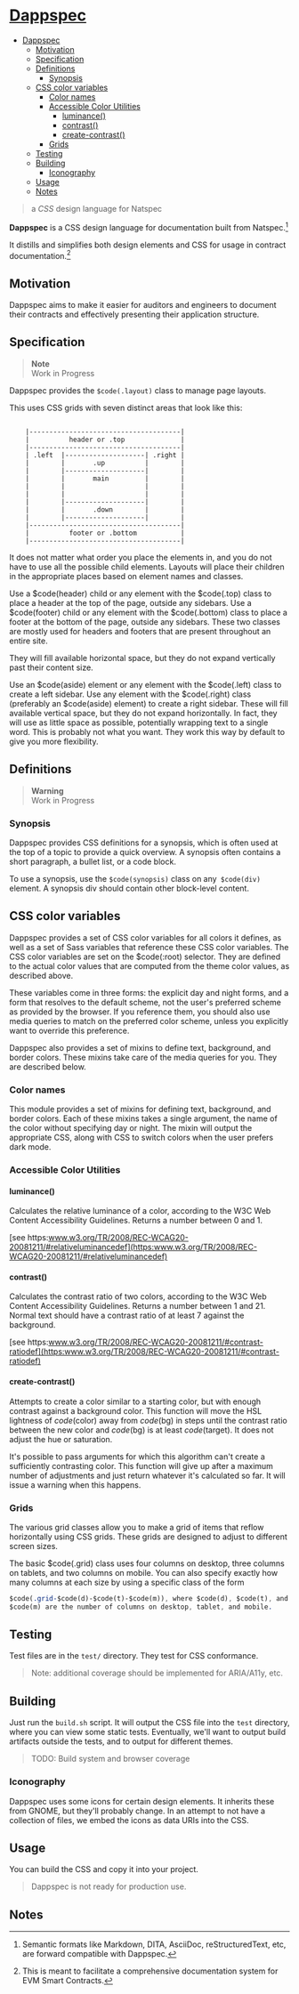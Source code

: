 # [Dappspec](#)

- [Dappspec](#dappspec)
  - [Motivation](#motivation)
  - [Specification](#specification)
  - [Definitions](#definitions)
    - [Synopsis](#synopsis)
  - [CSS color variables](#css-color-variables)
    - [Color names](#color-names)
    - [Accessible Color Utilities](#accessible-color-utilities)
      - [luminance()](#luminance--)
      - [contrast()](#contrast--)
      - [create-contrast()](#create-contrast--)
    - [Grids](#grids)
  - [Testing](#testing)
  - [Building](#building)
    - [Iconography](#iconography)
  - [Usage](#usage)
  - [Notes](#notes)

> a _CSS_ design language for Natspec

**Dappspec** is a CSS design language for documentation built from Natspec.[^1]

It distills and simplifies both design elements and CSS for usage in contract documentation.[^2]


## Motivation

Dappspec aims to make it easier for auditors and engineers to document their contracts and effectively presenting their application structure.


## Specification

> **Note**  
> Work in Progress


Dappspec provides the `$code(.layout)` class to manage page layouts.

This uses CSS grids with seven distinct areas that look like this:

<code>
    |--------------------------------------|
    |          header or .top              |
    |--------------------------------------|
    | .left  |--------------------| .right |
    |        |       .up          |        |
    |        |--------------------|        |
    |        |       main         |        |
    |        |                    |        |
    |        |                    |        |
    |        |--------------------|        |
    |        |       .down        |        |
    |        |--------------------|        |
    |--------------------------------------|
    |          footer or .bottom           |
    |--------------------------------------|
</code>

It does not matter what order you place the elements in, and you do not
have to use all the possible child elements. Layouts will place their
children in the appropriate places based on element names and classes.

Use a $code(header) child or any element with the $code(.top) class to
place a header at the top of the page, outside any sidebars. Use a
$code(footer) child or any element with the $code(.bottom) class to
place a footer at the bottom of the page, outside any sidebars. These
two classes are mostly used for headers and footers that are present
throughout an entire site.

They will fill available horizontal space, but they do not expand vertically past their content size.

Use an $code(aside) element or any element with the $code(.left) class
to create a left sidebar. Use any element with the $code(.right) class
(preferably an $code(aside) element) to create a right sidebar. These
will fill available vertical space, but they do not expand horizontally.
In fact, they will use as little space as possible, potentially wrapping
text to a single word. This is probably not what you want. They work this
way by default to give you more flexibility.

## Definitions

> **Warning**  
> Work in Progress

### Synopsis

Dappspec provides CSS definitions for a synopsis, which is often used at the
top of a topic to provide a quick overview. A synopsis often contains a
short paragraph, a bullet list, or a code block.

To use a synopsis, use the `$code(synopsis)` class on any` $code(div)`
element. A synopsis div should contain other block-level content.

## CSS color variables

Dappspec provides a set of CSS color variables for all colors it defines, as
well as a set of Sass variables that reference these CSS color variables.
The CSS color variables are set on the $code(:root) selector. They are
defined to the actual color values that are computed from the theme
color values, as described above.

These variables come in three forms: the explicit day and night forms,
and a form that resolves to the default scheme, not the user's preferred
scheme as provided by the browser. If you reference them, you should also
use media queries to match on the preferred color scheme, unless you
explicitly want to override this preference.

Dappspec also provides a set of mixins to define text, background, and border
colors. These mixins take care of the media queries for you. They are
described below.

### Color names

This module provides a set of mixins for defining text, background, and
border colors. Each of these mixins takes a single argument, the name of
the color without specifying day or night. The mixin will output the
appropriate CSS, along with CSS to switch colors when the user prefers
dark mode.

### Accessible Color Utilities

#### luminance()

Calculates the relative luminance of a color, according to the W3C Web
Content Accessibility Guidelines. Returns a number between 0 and 1.

[see https:www.w3.org/TR/2008/REC-WCAG20-20081211/#relativeluminancedef](https:www.w3.org/TR/2008/REC-WCAG20-20081211/#relativeluminancedef)

#### contrast()

Calculates the contrast ratio of two colors, according to the W3C Web
Content Accessibility Guidelines. Returns a number between 1 and 21.
Normal text should have a contrast ratio of at least 7 against the
background.

[see https:www.w3.org/TR/2008/REC-WCAG20-20081211/#contrast-ratiodef](https:www.w3.org/TR/2008/REC-WCAG20-20081211/#contrast-ratiodef)

#### create-contrast()

Attempts to create a color similar to a starting color, but with enough
contrast against a background color. This function will move the HSL
lightness of $code($color) away from $code($bg) in steps until the
contrast ratio between the new color and $code($bg) is at least
$code($target). It does not adjust the hue or saturation.

It's possible to pass arguments for which this algorithm can't create
a sufficiently contrasting color. This function will give up after a
maximum number of adjustments and just return whatever it's calculated
so far. It will issue a warning when this happens.

### Grids

The various grid classes allow you to make a grid of items that reflow
horizontally using CSS grids. These grids are designed to adjust to
different screen sizes.

The basic $code(.grid) class uses four columns on desktop, three columns
on tablets, and two columns on mobile. You can also specify exactly how
many columns at each size by using a specific class of the form

```sass
$code(.grid-$code(d)-$code(t)-$code(m)), where $code(d), $code(t), and
$code(m) are the number of columns on desktop, tablet, and mobile.
```

## Testing

Test files are in the `test/` directory. They test for CSS conformance.

> Note: additional coverage should be implemented for ARIA/A11y, etc.

## Building

Just run the `build.sh` script. It will output the CSS file into the `test`
directory, where you can view some static tests. Eventually, we'll want to
output build artifacts outside the tests, and to output for different themes.

> TODO: Build system and browser coverage

### Iconography

Dappspec uses some icons for certain design elements. It inherits these from
GNOME, but they'll probably change. In an attempt to not have a collection
of files, we embed the icons as data URIs into the CSS.

## Usage

You can build the CSS and copy it into your project.

> Dappspec is not ready for production use.

## Notes

[^1]: Semantic formats like Markdown, DITA, AsciiDoc, reStructuredText, etc, are forward compatible with Dappspec.
[^2]: This is meant to facilitate a comprehensive documentation system for EVM Smart Contracts.
